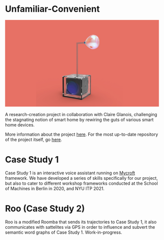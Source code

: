 # Unfamiliar-Convenient

![uvc](https://github.com/modern-online/Unfamiliar-Convenient/blob/main/images/chris3.png)

A research-creation project in collaboration with Claire Glanois, challenging the stagnating notion of smart home by rewiring the guts of various smart home devices. 

More information about the project [here](https://vjnks.com/works/unfamiliar-convenient-project-in-progress-46).
For the most up-to-date repository of the project itself, go [here](https://github.com/claireaoi/unfamiliarconvenient).

# Case Study 1 

Case Study 1 is an interactive voice assistant running on [Mycroft](https://github.com/mycroftai) framework. We have developed a series of skills specifically for our project, but also to cater to different workshop frameworks conducted at the School of Machines in Berlin in 2020, and NYU ITP 2021. 

# Roo (Case Study 2) 

Roo is a modified Roomba that sends its trajectories to Case Study 1, it also communicates with sattelites via GPS in order to influence and subvert the semantic word graphs of Case Study 1. Work-in-progress. 
